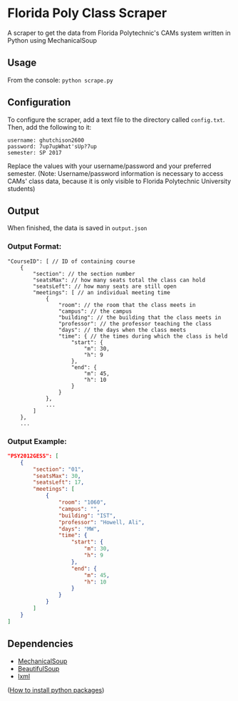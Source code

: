 # Florida Poly Class Scraper
A scraper to get the data from Florida Polytechnic's CAMs system written in Python using MechanicalSoup

## Usage
From the console:
`python scrape.py`

## Configuration
To configure the scraper, add a text file to the directory called `config.txt`. Then, add the following to it:
```
username: ghutchison2600
password: 7up7upWhat'sUp?7up
semester: SP 2017
```
Replace the values with your username/password and your preferred semester.
(Note: Username/password information is necessary to access CAMs' class data, because it is only visible to Florida Polytechnic University students)

## Output
When finished, the data is saved in `output.json`

### Output Format:
```
"CourseID": [ // ID of containing course
    {
        "section": // the section number
        "seatsMax": // how many seats total the class can hold
        "seatsLeft": // how many seats are still open
        "meetings": [ // an individual meeting time
            {
                "room": // the room that the class meets in
                "campus": // the campus
                "building": // the building that the class meets in
                "professor": // the professor teaching the class
                "days": // the days when the class meets
                "time": { // the times during which the class is held
                    "start": {
                        "m": 30,
                        "h": 9
                    },
                    "end": {
                        "m": 45,
                        "h": 10
                    }
                }
            },
            ...
        ]
    },
    ...
```

### Output Example:
```json
"PSY2012GESS": [
    {
        "section": "01",
        "seatsMax": 30,
        "seatsLeft": 17,
        "meetings": [
            {
                "room": "1060",
                "campus": "",
                "building": "IST",
                "professor": "Howell, Ali",
                "days": "MW",
                "time": {
                    "start": {
                        "m": 30,
                        "h": 9
                    },
                    "end": {
                        "m": 45,
                        "h": 10
                    }
                }
            }
        ]
    }
]
```

## Dependencies
* [MechanicalSoup](https://www.github.com/hickford/MechanicalSoup)
* [BeautifulSoup](https://www.crummy.com/software/BeautifulSoup/)
* [lxml](http://lxml.de/)

([How to install python packages](https://packaging.python.org/installing/))
